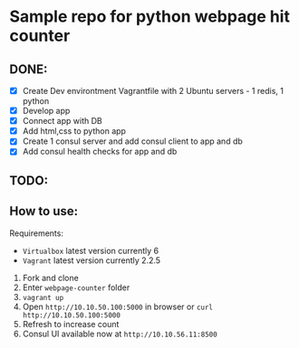# Sample repo for python webpage hit counter

## DONE:

- [x] Create Dev environtment Vagrantfile with 2 Ubuntu servers - 1 redis, 1 python
- [x] Develop app
- [x] Connect app with DB
- [x] Add html,css to python app
- [x] Create 1 consul server and add consul client to app and db
- [x] Add consul health checks for app and db

## TODO:



## How to use:
Requirements:
	
- `Virtualbox` latest version currently 6
- `Vagrant` latest version currently 2.2.5
	

1. Fork and clone
2. Enter `webpage-counter` folder
3. `vagrant up`
4. Open `http://10.10.50.100:5000` in browser or `curl http://10.10.50.100:5000`
5. Refresh to increase count
6. Consul UI available now at `http://10.10.56.11:8500`
